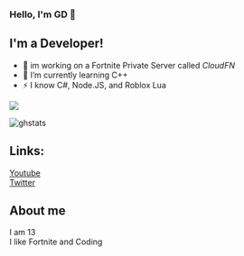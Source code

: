 ### Hello, I'm GD 👋

## I'm a Developer!

- 🔭 im working on a Fortnite Private Server called *CloudFN*
- 🌱 I’m currently learning C++
- ⚡ I know C#, Node.JS, and Roblox Lua

![](https://cdn.discordapp.com/attachments/835302046592270446/842765465575096340/Free-Cloud-Wallpapers.jpg)

![ghstats](https://github-readme-stats.vercel.app/api?username=GDBOI101&theme=dark&show_icons=true)
## Links:
[Youtube](https://www.youtube.com/channel/UCbI0is0OOW7u1Zc0_9-Mpkg)
<br>
[Twitter](https://twitter.com/GD_Studios101)
<br>

## About me

I am 13
<br>
I like Fortnite and Coding
<br>
